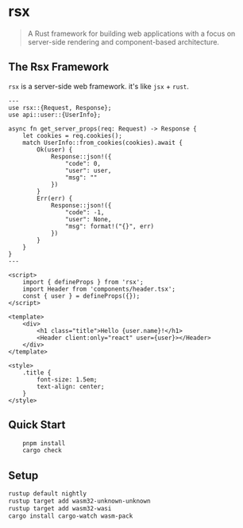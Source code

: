 # rsx

> A Rust framework for building web applications with a focus on server-side rendering and component-based architecture.

## The Rsx Framework

`rsx` is a server-side web framework. it's like `jsx` + `rust`.

```rsx
---
use rsx::{Request, Response};
use api::user::{UserInfo};

async fn get_server_props(req: Request) -> Response {
    let cookies = req.cookies();
    match UserInfo::from_cookies(cookies).await {
        Ok(user) {
            Response::json!({
                "code": 0,
                "user": user,
                "msg": ""
            })
        }
        Err(err) {
            Response::json!({
                "code": -1,
                "user": None,
                "msg": format!("{}", err)
            })
        }
    }
}
---

<script>
    import { defineProps } from 'rsx';
    import Header from 'components/header.tsx';
    const { user } = defineProps({});
</script>

<template>
    <div>
        <h1 class="title">Hello {user.name}!</h1>
        <Header client:only="react" user={user}></Header>
    </div>
</template>

<style>
    .title {
        font-size: 1.5em;
        text-align: center;
    }
</style>
```

## Quick Start

```bash
    pnpm install
    cargo check
```

## Setup

```bash
rustup default nightly
rustup target add wasm32-unknown-unknown
rustup target add wasm32-wasi
cargo install cargo-watch wasm-pack
```

